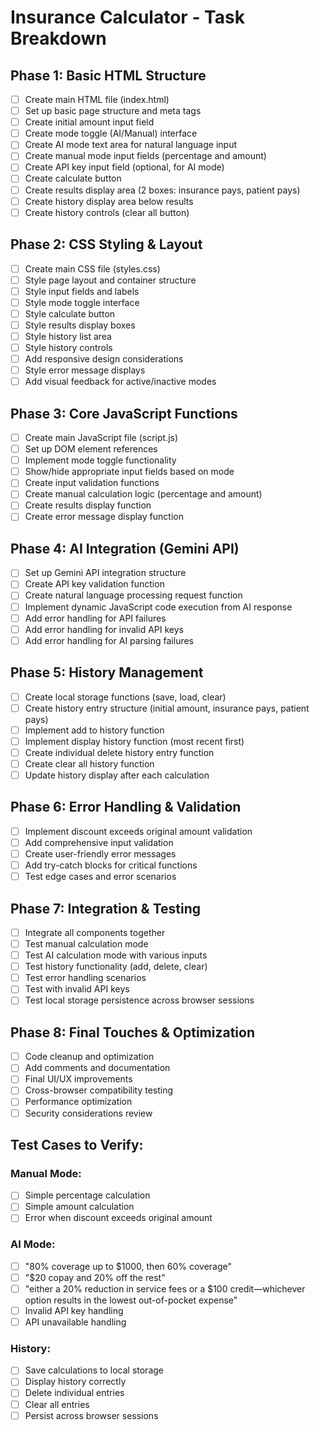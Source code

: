 # Insurance Calculator - Task Breakdown

## Phase 1: Basic HTML Structure
- [ ] Create main HTML file (index.html)
- [ ] Set up basic page structure and meta tags
- [ ] Create initial amount input field
- [ ] Create mode toggle (AI/Manual) interface
- [ ] Create AI mode text area for natural language input
- [ ] Create manual mode input fields (percentage and amount)
- [ ] Create API key input field (optional, for AI mode)
- [ ] Create calculate button
- [ ] Create results display area (2 boxes: insurance pays, patient pays)
- [ ] Create history display area below results
- [ ] Create history controls (clear all button)

## Phase 2: CSS Styling & Layout
- [ ] Create main CSS file (styles.css)
- [ ] Style page layout and container structure
- [ ] Style input fields and labels
- [ ] Style mode toggle interface
- [ ] Style calculate button
- [ ] Style results display boxes
- [ ] Style history list area
- [ ] Style history controls
- [ ] Add responsive design considerations
- [ ] Style error message displays
- [ ] Add visual feedback for active/inactive modes

## Phase 3: Core JavaScript Functions
- [ ] Create main JavaScript file (script.js)
- [ ] Set up DOM element references
- [ ] Implement mode toggle functionality
- [ ] Show/hide appropriate input fields based on mode
- [ ] Create input validation functions
- [ ] Create manual calculation logic (percentage and amount)
- [ ] Create results display function
- [ ] Create error message display function

## Phase 4: AI Integration (Gemini API)
- [ ] Set up Gemini API integration structure
- [ ] Create API key validation function
- [ ] Create natural language processing request function
- [ ] Implement dynamic JavaScript code execution from AI response
- [ ] Add error handling for API failures
- [ ] Add error handling for invalid API keys
- [ ] Add error handling for AI parsing failures

## Phase 5: History Management
- [ ] Create local storage functions (save, load, clear)
- [ ] Create history entry structure (initial amount, insurance pays, patient pays)
- [ ] Implement add to history function
- [ ] Implement display history function (most recent first)
- [ ] Create individual delete history entry function
- [ ] Create clear all history function
- [ ] Update history display after each calculation

## Phase 6: Error Handling & Validation
- [ ] Implement discount exceeds original amount validation
- [ ] Add comprehensive input validation
- [ ] Create user-friendly error messages
- [ ] Add try-catch blocks for critical functions
- [ ] Test edge cases and error scenarios

## Phase 7: Integration & Testing
- [ ] Integrate all components together
- [ ] Test manual calculation mode
- [ ] Test AI calculation mode with various inputs
- [ ] Test history functionality (add, delete, clear)
- [ ] Test error handling scenarios
- [ ] Test with invalid API keys
- [ ] Test local storage persistence across browser sessions

## Phase 8: Final Touches & Optimization
- [ ] Code cleanup and optimization
- [ ] Add comments and documentation
- [ ] Final UI/UX improvements
- [ ] Cross-browser compatibility testing
- [ ] Performance optimization
- [ ] Security considerations review

## Test Cases to Verify:
### Manual Mode:
- [ ] Simple percentage calculation
- [ ] Simple amount calculation
- [ ] Error when discount exceeds original amount

### AI Mode:
- [ ] "80% coverage up to $1000, then 60% coverage"
- [ ] "$20 copay and 20% off the rest"
- [ ] "either a 20% reduction in service fees or a $100 credit—whichever option results in the lowest out-of-pocket expense"
- [ ] Invalid API key handling
- [ ] API unavailable handling

### History:
- [ ] Save calculations to local storage
- [ ] Display history correctly
- [ ] Delete individual entries
- [ ] Clear all entries
- [ ] Persist across browser sessions 